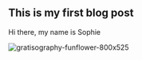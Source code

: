 ## This is my first blog post

Hi there, my name is Sophie

![gratisography-funflower-800x525](https://github.com/user-attachments/assets/fd8a9a93-2c42-4e27-b558-e9b6aac6f9da)
